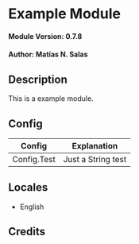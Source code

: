 # Example Module
#### Module Version: 0.7.8
#### Author: Matías N. Salas

## Description
This is a example module.
## Config  
| Config | Explanation |
|--------|-------------|
| Config.Test | Just a String test |

## Locales
- English

## Credits